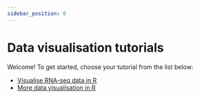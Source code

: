 ```yaml
---
sidebar_position: 0
---
```


# Data visualisation tutorials

Welcome!  To get started, choose your tutorial from the list below:

* [Visualise RNA-seq data in R](./visualising_rna-seq_data/README.md)
* [More data visualisation in R](./data_visualisation_with_ggplot2/README.md)
